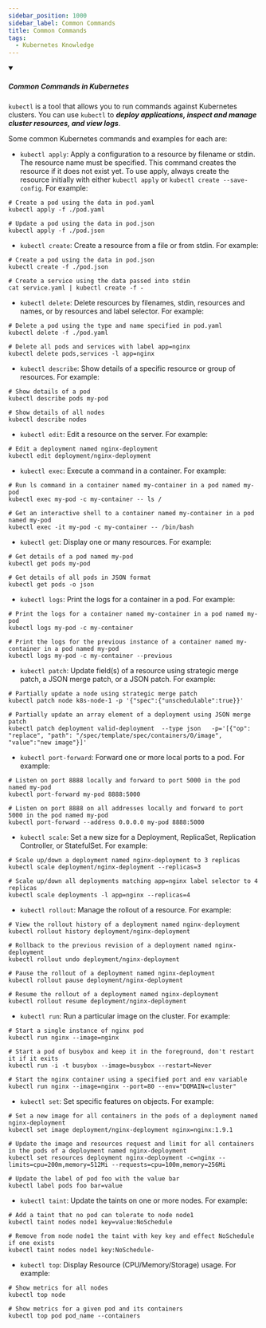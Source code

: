 ```yaml
---
sidebar_position: 1000
sidebar_label: Common Commands
title: Common Commands
tags:
  - Kubernetes Knowledge
---
```


<!-- https://brandfolder.com/workbench/extract-text-from-image -->
<!-- ![for root](/img/interviews/angular/forroot.png) -->

<details open>
<summary><h5>Common Commands in Kubernetes</h5></summary>

`kubectl` is a tool that allows you to run commands against Kubernetes clusters. You can use `kubectl` to ***deploy applications, inspect and manage cluster resources, and view logs***.

Some common Kubernetes commands and examples for each are:

- `kubectl apply`: Apply a configuration to a resource by filename or stdin. The resource name must be specified. This command creates the resource if it does not exist yet. To use apply, always create the resource initially with either `kubectl apply` or `kubectl create --save-config`. For example:

```
# Create a pod using the data in pod.yaml
kubectl apply -f ./pod.yaml

# Update a pod using the data in pod.json
kubectl apply -f ./pod.json
```

- `kubectl create`: Create a resource from a file or from stdin. For example:

```
# Create a pod using the data in pod.json
kubectl create -f ./pod.json

# Create a service using the data passed into stdin
cat service.yaml | kubectl create -f -
```

- `kubectl delete`: Delete resources by filenames, stdin, resources and names, or by resources and label selector. For example:

```
# Delete a pod using the type and name specified in pod.yaml
kubectl delete -f ./pod.yaml

# Delete all pods and services with label app=nginx
kubectl delete pods,services -l app=nginx
```

- `kubectl describe`: Show details of a specific resource or group of resources. For example:

```
# Show details of a pod
kubectl describe pods my-pod

# Show details of all nodes
kubectl describe nodes
```

- `kubectl edit`: Edit a resource on the server. For example:

```
# Edit a deployment named nginx-deployment
kubectl edit deployment/nginx-deployment
```

- `kubectl exec`: Execute a command in a container. For example:

```
# Run ls command in a container named my-container in a pod named my-pod
kubectl exec my-pod -c my-container -- ls /

# Get an interactive shell to a container named my-container in a pod named my-pod
kubectl exec -it my-pod -c my-container -- /bin/bash
```

- `kubectl get`: Display one or many resources. For example:

```
# Get details of a pod named my-pod
kubectl get pods my-pod

# Get details of all pods in JSON format
kubectl get pods -o json
```

- `kubectl logs`: Print the logs for a container in a pod. For example:

```
# Print the logs for a container named my-container in a pod named my-pod
kubectl logs my-pod -c my-container

# Print the logs for the previous instance of a container named my-container in a pod named my-pod
kubectl logs my-pod -c my-container --previous
```

- `kubectl patch`: Update field(s) of a resource using strategic merge patch, a JSON merge patch, or a JSON patch. For example:

```
# Partially update a node using strategic merge patch
kubectl patch node k8s-node-1 -p '{"spec":{"unschedulable":true}}'

# Partially update an array element of a deployment using JSON merge patch
kubectl patch deployment valid-deployment  --type json   -p='[{"op": "replace", "path": "/spec/template/spec/containers/0/image", "value":"new image"}]'
```

- `kubectl port-forward`: Forward one or more local ports to a pod. For example:

```
# Listen on port 8888 locally and forward to port 5000 in the pod named my-pod
kubectl port-forward my-pod 8888:5000

# Listen on port 8888 on all addresses locally and forward to port 5000 in the pod named my-pod
kubectl port-forward --address 0.0.0.0 my-pod 8888:5000
```

- `kubectl scale`: Set a new size for a Deployment, ReplicaSet, Replication Controller, or StatefulSet. For example:

```
# Scale up/down a deployment named nginx-deployment to 3 replicas
kubectl scale deployment/nginx-deployment --replicas=3

# Scale up/down all deployments matching app=nginx label selector to 4 replicas
kubectl scale deployments -l app=nginx --replicas=4

```

- `kubectl rollout`: Manage the rollout of a resource. For example:

```
# View the rollout history of a deployment named nginx-deployment
kubectl rollout history deployment/nginx-deployment

# Rollback to the previous revision of a deployment named nginx-deployment
kubectl rollout undo deployment/nginx-deployment

# Pause the rollout of a deployment named nginx-deployment
kubectl rollout pause deployment/nginx-deployment

# Resume the rollout of a deployment named nginx-deployment
kubectl rollout resume deployment/nginx-deployment
```

- `kubectl run`: Run a particular image on the cluster. For example:

```
# Start a single instance of nginx pod
kubectl run nginx --image=nginx

# Start a pod of busybox and keep it in the foreground, don't restart it if it exits
kubectl run -i -t busybox --image=busybox --restart=Never

# Start the nginx container using a specified port and env variable
kubectl run nginx --image=nginx --port=80 --env="DOMAIN=cluster"
```

- `kubectl set`: Set specific features on objects. For example:

```
# Set a new image for all containers in the pods of a deployment named nginx-deployment
kubectl set image deployment/nginx-deployment nginx=nginx:1.9.1

# Update the image and resources request and limit for all containers in the pods of a deployment named nginx-deployment
kubectl set resources deployment nginx-deployment -c=nginx --limits=cpu=200m,memory=512Mi --requests=cpu=100m,memory=256Mi

# Update the label of pod foo with the value bar
kubectl label pods foo bar=value
```

- `kubectl taint`: Update the taints on one or more nodes. For example:

```
# Add a taint that no pod can tolerate to node node1
kubectl taint nodes node1 key=value:NoSchedule

# Remove from node node1 the taint with key key and effect NoSchedule if one exists
kubectl taint nodes node1 key:NoSchedule-
```

- `kubectl top`: Display Resource (CPU/Memory/Storage) usage. For example:

```
# Show metrics for all nodes
kubectl top node

# Show metrics for a given pod and its containers
kubectl top pod pod_name --containers
```

</details>
